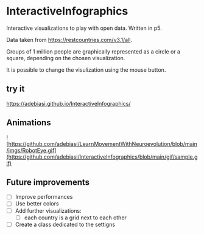 # InteractiveInfographics
Interactive visualizations to play with open data. Written in p5. 

Data taken from https://restcountries.com/v3.1/all.

Groups of 1 million people are graphically represented as a circle or a square, depending on the chosen visualization.

It is possible to change the visulization using the mouse button.

## try it

https://adebiasi.github.io/InteractiveInfographics/

## Animations

![https://github.com/adebiasi/LearnMovementWithNeuroevolution/blob/main/imgs/RobotEye.gif](https://github.com/adebiasi/InteractiveInfographics/blob/main/gif/sample.gif)

## Future improvements

- [ ] Improve performances
- [ ] Use better colors
- [ ] Add further visualizations:
  - [ ] each country is a grid next to each other
- [ ] Create a class dedicated to the settigns

